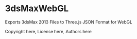 3dsMaxWebGL
===========

Exports 3dsMax 2013 Files to Three.js JSON Format for WebGL

Copyright here, License here, Authors here

